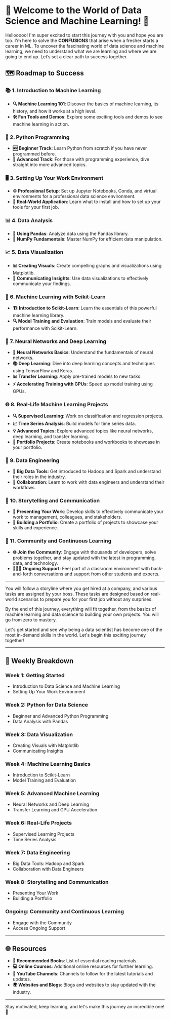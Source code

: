 # 🎉 Welcome to the World of Data Science and Machine Learning! 🚀

Hellooooo! I'm super excited to start this journey with you and hope you are too. I'm here to solve the **CONFUSIONS** that arise when a fresher starts a career in ML. To uncover the fascinating world of data science and machine learning, we need to understand what we are learning and where we are going to end up. Let’s set a clear path to success together.

## 🗺️ Roadmap to Success

### 📚 1. Introduction to Machine Learning
- **🔍 Machine Learning 101**: Discover the basics of machine learning, its history, and how it works at a high level.
- **🛠️ Fun Tools and Demos**: Explore some exciting tools and demos to see machine learning in action.

### 🐍 2. Python Programming
- **🆕 Beginner Track**: Learn Python from scratch if you have never programmed before.
- **🚀 Advanced Track**: For those with programming experience, dive straight into more advanced topics.

### 🖥️ 3. Setting Up Your Work Environment
- **⚙️ Professional Setup**: Set up Jupyter Notebooks, Conda, and virtual environments for a professional data science environment.
- **💼 Real-World Application**: Learn what to install and how to set up your tools for your first job.

### 📊 4. Data Analysis
- **🧩 Using Pandas**: Analyze data using the Pandas library.
- **🔢 NumPy Fundamentals**: Master NumPy for efficient data manipulation.

### 📈 5. Data Visualization
- **📊 Creating Visuals**: Create compelling graphs and visualizations using Matplotlib.
- **📣 Communicating Insights**: Use data visualizations to effectively communicate your findings.

### 🧠 6. Machine Learning with Scikit-Learn
- **🏗️ Introduction to Scikit-Learn**: Learn the essentials of this powerful machine learning library.
- **🔍 Model Training and Evaluation**: Train models and evaluate their performance with Scikit-Learn.

### 🤖 7. Neural Networks and Deep Learning
- **🧠 Neural Networks Basics**: Understand the fundamentals of neural networks.
- **📚 Deep Learning**: Dive into deep learning concepts and techniques using TensorFlow and Keras.
- **📊 Transfer Learning**: Apply pre-trained models to new tasks.
- **⚡ Accelerating Training with GPUs**: Speed up model training using GPUs.

### 🌐 8. Real-Life Machine Learning Projects
- **🔍 Supervised Learning**: Work on classification and regression projects.
- **📈 Time Series Analysis**: Build models for time series data.
- **💡 Advanced Topics**: Explore advanced topics like neural networks, deep learning, and transfer learning.
- **📁 Portfolio Projects**: Create notebooks and workbooks to showcase in your portfolio.

### 🔧 9. Data Engineering
- **💾 Big Data Tools**: Get introduced to Hadoop and Spark and understand their roles in the industry.
- **🤝 Collaboration**: Learn to work with data engineers and understand their workflows.

### 🎤 10. Storytelling and Communication
- **📣 Presenting Your Work**: Develop skills to effectively communicate your work to management, colleagues, and stakeholders.
- **🎨 Building a Portfolio**: Create a portfolio of projects to showcase your skills and experience.

### 🌟 11. Community and Continuous Learning
- **🌐 Join the Community**: Engage with thousands of developers, solve problems together, and stay updated with the latest in programming, data, and technology.
- **🧑‍🤝‍🧑 Ongoing Support**: Feel part of a classroom environment with back-and-forth conversations and support from other students and experts.

---

You will follow a storyline where you get hired at a company, and various tasks are assigned by your boss. These tasks are designed based on real-world scenarios to prepare you for your first job without any surprises.

By the end of this journey, everything will fit together, from the basics of machine learning and data science to building your own projects. You will go from zero to mastery.

Let's get started and see why being a data scientist has become one of the most in-demand skills in the world. Let's begin this exciting journey together!

---

## 📅 Weekly Breakdown

### Week 1: Getting Started
- Introduction to Data Science and Machine Learning
- Setting Up Your Work Environment

### Week 2: Python for Data Science
- Beginner and Advanced Python Programming
- Data Analysis with Pandas

### Week 3: Data Visualization
- Creating Visuals with Matplotlib
- Communicating Insights

### Week 4: Machine Learning Basics
- Introduction to Scikit-Learn
- Model Training and Evaluation

### Week 5: Advanced Machine Learning
- Neural Networks and Deep Learning
- Transfer Learning and GPU Acceleration

### Week 6: Real-Life Projects
- Supervised Learning Projects
- Time Series Analysis

### Week 7: Data Engineering
- Big Data Tools: Hadoop and Spark
- Collaboration with Data Engineers

### Week 8: Storytelling and Communication
- Presenting Your Work
- Building a Portfolio

### Ongoing: Community and Continuous Learning
- Engage with the Community
- Access Ongoing Support

---

## 🌐 Resources

- **📖 Recommended Books**: List of essential reading materials.
- **💻 Online Courses**: Additional online resources for further learning.
- **🎥 YouTube Channels**: Channels to follow for the latest tutorials and updates.
- **🌍 Websites and Blogs**: Blogs and websites to stay updated with the industry.

---

Stay motivated, keep learning, and let's make this journey an incredible one! 🚀
